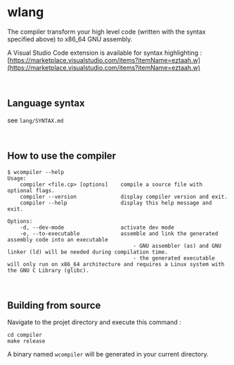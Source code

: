 # wlang

The compiler transform your high level code (written with the syntax specified above) to x86_64 GNU assembly.

A Visual Studio Code extension is available for syntax highlighting :    
[https://marketplace.visualstudio.com/items?itemName=eztaah.w](https://marketplace.visualstudio.com/items?itemName=eztaah.w)

<br>

## Language syntax 

see `lang/SYNTAX.md` 

<br>

## How to use the compiler

```
$ wcompiler --help                                    
Usage:
    compiler <file.cp> [options]    compile a source file with optional flags.
    compiler --version              display compiler version and exit.
    compiler --help                 display this help message and exit.

Options:
    -d, --dev-mode                  activate dev mode
    -e, --to-executable             assemble and link the generated assembly code into an executable
                                        - GNU assembler (as) and GNU linker (ld) will be needed during compilation time.
                                        - the generated executable will only run on x86_64 architecture and requires a Linux system with the GNU C Library (glibc).
``` 

<br>

## Building from source

Navigate to the projet directory and execute this command :
```shell
cd compiler
make release
``` 

A binary named `wcompiler` will be generated in your current directory.